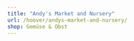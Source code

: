 ```yaml
---
title: "Andy's Market and Nursery"
url: /hoover/andys-market-and-nursery/
shop: Gemüse & Obst
---
```

